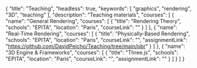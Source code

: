 {
  "title": "Teaching",
  "headless": true,
  "keywords": [ "graphics", "rendering", "3D", "teaching" ],
  "description": "Teaching materials",
  "courses": [
    {
      "name": "General Rendering",
      "courses": [
        {
          "title": "Rendering Theory",
          "schools": "EPITA",
          "location": "Paris",
          "courseLink": ""
        }
      ]
    },
    {
      "name": "Real-Time Rendering",
      "courses": [
        {
          "title": "Physically-Based Rendering",
          "schools": "EPITA",
          "location": "Paris",
          "courseLink": "",
          "assignmentLink": "https://github.com/DavidPeicho/Teaching/tree/main/pbr"
        }
      ]
    },
    {
      "name": "3D Engine & Frameworks",
      "courses": [
        {
          "title": "Three.js",
          "schools": "EPITA",
          "location": "Paris",
          "courseLink": "",
          "assignmentLink": ""
        }
      ]
    }
  ]
}
